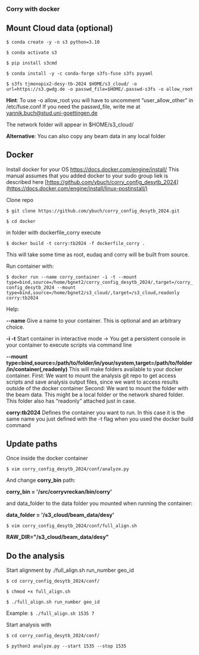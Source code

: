 ### Corry with docker 

## Mount Cloud data (optional)

`$ conda create -y -n s3 python=3.10`

`$ conda activate s3`

`$ pip install s3cmd`

`$ conda install -y -c conda-forge s3fs-fuse s3fs pyyaml`

`$ s3fs tjmonopix2-desy-tb-2024 $HOME/s3_cloud/ -o url=https://s3.gwdg.de -o passwd_file=$HOME/.passwd-s3fs -o allow_root`

**Hint**: 	To use -o allow_root you will have to uncomment “user_allow_other” in /etc/fuse.conf
If you need the passwd_file, write me at yannik.buch@stud.uni-goettingen.de

The network folder will appear in  $HOME/s3_cloud/

**Alternative**: You can also copy any beam data in any local folder 

## Docker
Install docker for your OS https://docs.docker.com/engine/install/
This manual assumes that you added docker to your sudo group liek is described here [https://github.com/ybuch/corry_config_desytb_2024](https://docs.docker.com/engine/install/linux-postinstall/)

Clone repo

`$ git clone https://github.com/ybuch/corry_config_desytb_2024.git`

`$ cd docker`

in folder with dockerfile_corry execute

`$ docker build -t corry:tb2024 -f dockerfile_corry .`

This will take some time as root, eudaq and corry will be built from source.

Run container with:

`$ docker run --name corry_container -i -t --mount type=bind,source=/home/bgnet2/corry_config_desytb_2024/,target=/corry_config_desytb_2024 --mount type=bind,source=/home/bgnet2/s3_cloud/,target=/s3_cloud,readonly corry:tb2024`

Help:

**--name** 	    Give a name to your container. This is optional and an arbitrary choice.

**-i -t** 		Start container in interactive mode → You get a persistent console in your 
                container to execute scripts via command line

**--mount type=bind,source=/path/to/folder/in/your/system,target=/path/to/folder/in/container(,readonly)**
		        This will make folders available to your docker container. 
                First: We want to mount the analysis git repo to get access scripts and save
                analysis output files, since we want to access results outside of the docker
                container
                Second: We want to mount the folder with the beam data. This might be a local folder or the network shared folder. This folder also has “readonly” attached just in case.

**corry:tb2024**
Defines the container you want to run. In this case it is the same name you just defined with the -t flag when you used the docker build command


## Update paths

Once inside the docker container

`$ vim corry_config_desytb_2024/conf/analyze.py`

And change **corry_bin** path:

**corry_bin = '/src/corryvreckan/bin/corry'**

and data_folder to the data folder you mounted when running the container:

**data_folder = '/s3_cloud/beam_data/desy'**

`$ vim corry_config_desytb_2024/conf/full_align.sh`

**RAW_DIR="/s3_cloud/beam_data/desy"**

## Do the analysis

Start alignment by ./full_align.sh run_number geo_id

`$ cd corry_config_desytb_2024/conf/`

`$ chmod +x full_align.sh`

`$ ./full_align.sh run_number geo_id`

Example: `$ ./full_align.sh 1535 7`

Start analysis with

`$ cd corry_config_desytb_2024/conf/`

`$ python3 analyze.py --start 1535 --stop 1535`
